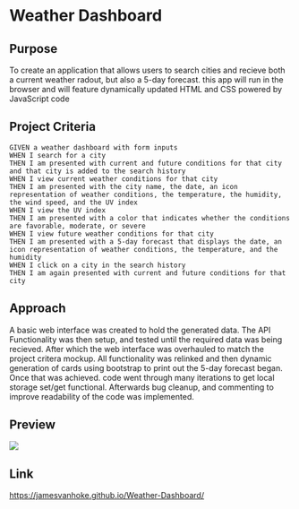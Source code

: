 # Weather Dashboard

## Purpose

To create an application that allows users to search cities and recieve both a current weather radout, but also a 5-day forecast. this app will run in the browser and will feature dynamically updated HTML and CSS powered by JavaScript code

## Project Criteria
```
GIVEN a weather dashboard with form inputs
WHEN I search for a city
THEN I am presented with current and future conditions for that city and that city is added to the search history
WHEN I view current weather conditions for that city
THEN I am presented with the city name, the date, an icon representation of weather conditions, the temperature, the humidity, the wind speed, and the UV index
WHEN I view the UV index
THEN I am presented with a color that indicates whether the conditions are favorable, moderate, or severe
WHEN I view future weather conditions for that city
THEN I am presented with a 5-day forecast that displays the date, an icon representation of weather conditions, the temperature, and the humidity
WHEN I click on a city in the search history
THEN I am again presented with current and future conditions for that city
```
## Approach

A basic web interface was created to hold the generated data. The API Functionality was then setup, and tested until  the required data was being recieved. After which the web interface was overhauled to match the project critera mockup. All functionality was relinked and then dynamic generation of cards using bootstrap to print out the 5-day forecast began. Once that was achieved. code went through many iterations to get local storage set/get functional. Afterwards bug cleanup, and commenting to improve readability of the code was implemented.

## Preview
<img src=https://gyazo.com/28fd07b29667436d149bbf9764a7dbeb.png>

## Link
https://jamesvanhoke.github.io/Weather-Dashboard/
